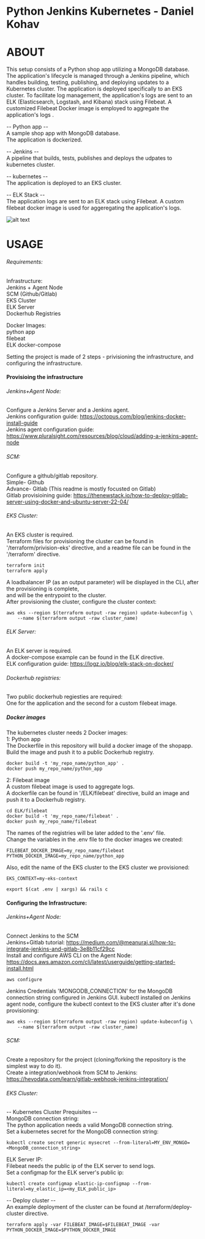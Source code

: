 # Python Jenkins Kubernetes - Daniel Kohav

# ABOUT
This setup consists of a Python shop app utilizing a MongoDB database. The application's lifecycle is managed through a Jenkins pipeline, which handles building, testing, publishing, and deploying updates to a Kubernetes cluster. The application is deployed specifically to an EKS cluster. To facilitate log management, the application's logs are sent to an ELK (Elasticsearch, Logstash, and Kibana) stack using Filebeat. A customized Filebeat Docker image is employed to aggregate the application's logs    .

-- Python app --  
A sample shop app with MongoDB database.  
The application is dockerized.  

-- Jenkins --  
A pipeline that builds, tests, publishes and deploys the udpates to kubernetes cluster.

-- kubernetes --  
The application is deployed to an EKS cluster.

-- ELK Stack --  
The application logs are sent to an ELK stack using Filebeat.
A custom filebeat docker image is used for aggeregating the application's logs.  
  
  
![alt text](https://lh3.googleusercontent.com/drive-viewer/AFGJ81rpAlRxqP4OkPpaZLdEA0kh2FIKehFHvbzZhWQtRZLL80jqETrQEB8zg2Wlq_Mxlf_qxbKnW4t_1HJ4GYWJu58o9SrWdQ=s1600)

# USAGE  

###### Requirements:

Infrastructure:  
Jenkins + Agent Node  
SCM (Github/Gitlab)  
EKS Cluster  
ELK Server  
Dockerhub Registries  

Docker Images:  
python app  
filebeat  
ELK docker-compose  

Setting the project is made of 2 steps - privisioning the infrastructure, and configuring the infrastructure.  


#### Provisioing the infrastructure

###### Jenkins+Agent Node:
Configure a Jenkins Server and a Jenkins agent.  
Jenkins configuration guide: https://octopus.com/blog/jenkins-docker-install-guide  
Jenkins agent configuration guide: https://www.pluralsight.com/resources/blog/cloud/adding-a-jenkins-agent-node  


###### SCM:  
Configure a github/gitlab repository.  
Simple- Github  
Advance-  Gitlab  (This readme is mostly focusted on Gitlab)  
Gitlab provisioining guide: https://thenewstack.io/how-to-deploy-gitlab-server-using-docker-and-ubuntu-server-22-04/  



###### EKS Cluster:  
An EKS cluster is required.  
Terraform files for provisioning the cluster can be found in '/terraform/privision-eks' directive, and a readme file can be found in the '/terraform' directive.
```
terraform init
terraform apply
```
A loadbalancer IP (as an output parameter) will be displayed in the CLI, after the provisioning is complete,  
and will be the entrypoint to the cluster.  
After provisioning the cluster, configure the cluster context:
```
aws eks --region $(terraform output -raw region) update-kubeconfig \
    --name $(terraform output -raw cluster_name)
```
###### ELK Server:
An ELK server is required.  
A docker-compose example can be found in the ELK directive.  
ELK configuration guide: https://logz.io/blog/elk-stack-on-docker/  

###### Dockerhub registries:
Two public dockerhub regiesties are required:  
One for the application and the second for a custom filebeat image.  


##### Docker images
The kubernetes cluster needs 2 Docker images:  
1: Python app  
The Dockerfile in this repository will build a docker image of the shopapp.  
Build the image and push it to a public Dockerhub registry.  
```
docker build -t 'my_repo_name/python_app' .
docker push my_repo_name/python_app
```  

2: Filebeat image  
A custom filebeat image is used to aggregate logs.  
A dockerfile can be found in '/ELK/filebeat' directive, build an image and push it to a Dockerhub registry.  
```
cd ELK/filebeat
docker build -t 'my_repo_name/filebeat' .
docker push my_repo_name/filebeat
``` 
The names of the registries will be later added to the '.env' file.  
Change the variables in the .env file to the docker images we created:  
```
FILEBEAT_DOCKER_IMAGE=my_repo_name/filebeat  
PYTHON_DOCKER_IMAGE=my_repo_name/python_app  
```
Also, edit the name of the EKS cluster to the EKS cluster we provisioned:  
```
EKS_CONTEXT=my-eks-context  
```
```
export $(cat .env | xargs) && rails c
```

#### Configuring the Infrastructure:
###### Jenkins+Agent Node:
Connect Jenkins to the SCM  
Jenkins+Gitlab tutorial: https://medium.com/@meanuraj.sl/how-to-integrate-jenkins-and-gitlab-3e8b11cf29cc  
Install and configure AWS CLI on the Agent Node: https://docs.aws.amazon.com/cli/latest/userguide/getting-started-install.html  

```
aws configure
```
Jenkins Credentials 'MONGODB_CONNECTION' for the MongoDB connection string configured in Jenkins GUI. 
kubectl installed on Jenkins agent node, configure the kubectl context to the EKS cluster after it's done provisioning:
```
aws eks --region $(terraform output -raw region) update-kubeconfig \
    --name $(terraform output -raw cluster_name)
``` 

###### SCM:
Create a repository for the project (cloning/forking the repository is the simplest way to do it).  
Create a integration/webhook from SCM to Jenkins:  https://hevodata.com/learn/gitlab-webhook-jenkins-integration/  

###### EKS Cluster:
-- Kubernetes Cluster Prequisites --  
MongoDB connection string:  
The python application needs a valid MongoDB connection string.  
Set a kubernetes secret for the MongoDB connection string:  
```
kubectl create secret generic mysecret --from-literal=MY_ENV_MONGO=<MongoDB_connection_string>
```
ELK Server IP:  
Filebeat needs the public ip of the ELK server to send logs.  
Set a configmap for the ELK server's public ip:  
```
kubectl create configmap elastic-ip-configmap --from-literal=my_elastic_ip=<my_ELK_public_ip>
```
-- Deploy cluster --  
An example deployment of the cluster can be found at /terraform/deploy-cluster directive.  
```
terraform apply -var FILEBEAT_IMAGE=$FILEBEAT_IMAGE -var PYTHON_DOCKER_IMAGE=$PYTHON_DOCKER_IMAGE
```